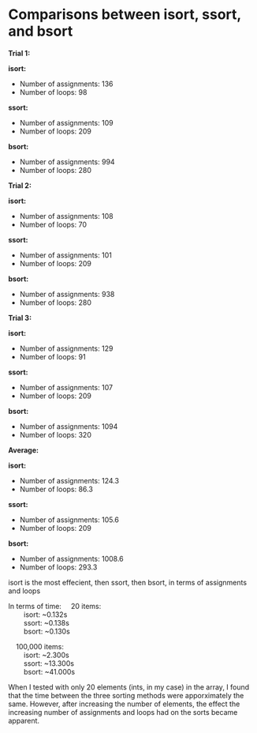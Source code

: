 <h1>Comparisons between isort, ssort, and bsort</h1>

<b>Trial 1:</b>

<b>isort:</b>
* Number of assignments: 136
* Number of loops: 98

<b>ssort:</b>
* Number of assignments: 109
* Number of loops: 209

<b>bsort:</b>
* Number of assignments: 994
* Number of loops: 280

<b>Trial 2:</b>

<b>isort:</b>
* Number of assignments: 108
* Number of loops: 70

<b>ssort:</b>
* Number of assignments: 101
* Number of loops: 209

<b>bsort:</b>
* Number of assignments: 938
* Number of loops: 280

<b>Trial 3:</b>

<b>isort:</b>
* Number of assignments: 129
* Number of loops: 91

<b>ssort:</b>
* Number of assignments: 107
* Number of loops: 209

<b>bsort:</b>
* Number of assignments: 1094
* Number of loops: 320

<b>Average:</b>

<b>isort:</b>
* Number of assignments: 124.3
* Number of loops: 86.3

<b>ssort:</b>
* Number of assignments: 105.6
* Number of loops: 209

<b>bsort:</b>
* Number of assignments: 1008.6
* Number of loops: 293.3

isort is the most effecient, then ssort, then bsort, in terms of assignments and loops

In terms of time:
&nbsp;&nbsp;&nbsp;&nbsp;20 items:<br>
&nbsp;&nbsp;&nbsp;&nbsp;&nbsp;&nbsp;&nbsp;&nbsp;isort: ~0.132s<br>
&nbsp;&nbsp;&nbsp;&nbsp;&nbsp;&nbsp;&nbsp;&nbsp;ssort: ~0.138s<br>
&nbsp;&nbsp;&nbsp;&nbsp;&nbsp;&nbsp;&nbsp;&nbsp;bsort: ~0.130s<br>

&nbsp;&nbsp;&nbsp;&nbsp;100,000 items:<br>
&nbsp;&nbsp;&nbsp;&nbsp;&nbsp;&nbsp;&nbsp;&nbsp;isort: ~2.300s<br>
&nbsp;&nbsp;&nbsp;&nbsp;&nbsp;&nbsp;&nbsp;&nbsp;ssort: ~13.300s<br>
&nbsp;&nbsp;&nbsp;&nbsp;&nbsp;&nbsp;&nbsp;&nbsp;bsort: ~41.000s<br>

When I tested with only 20 elements (ints, in my case) in the array, I found that the time between the three sorting methods were apporximately the same. However, after increasing the number of elements, the effect the increasing number of assignments and loops had on the sorts became apparent.
